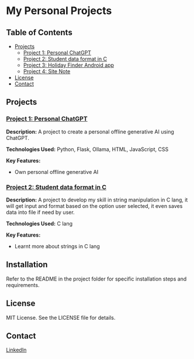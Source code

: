 # My Personal Projects

## Table of Contents
- [Projects](#projects)
  - [Project 1: Personal ChatGPT](#project-1-personal-chatgpt)
  - [Project 2: Student data format in C](#project-2-Student-data-format-in-C)
  - [Project 3: Holiday Finder Android app](https://github.com/MrKumaran/Holiday-Finder/tree/main)
  - [Project 4: Site Note](https://github.com/MrKumaran/Site-Note)
- [License](#license)
- [Contact](#contact)

## Projects

### [Project 1: Personal ChatGPT](https://github.com/MrKumaran/Projects/tree/main/Personal%20GPT)
**Description:** A project to create a personal offline generative AI using ChatGPT.

**Technologies Used:** Python, Flask, Ollama, HTML, JavaScript, CSS

**Key Features:**
- Own personal offline generative AI

### [Project 2: Student data format in C](https://github.com/MrKumaran/Projects/tree/main/Student%20data%20format%20in%20C)
**Description:** A project to develop my skill in string manipulation in C lang, it will get input and format based on the option user selected, it even saves data into file if need by user.

**Technologies Used:** C lang

**Key Features:**
- Learnt more about strings in C lang

## Installation
Refer to the README in the project folder for specific installation steps and requirements.

## License
MIT License. See the LICENSE file for details.

## Contact
[LinkedIn](https://www.linkedin.com/in/mrkumaran/)
